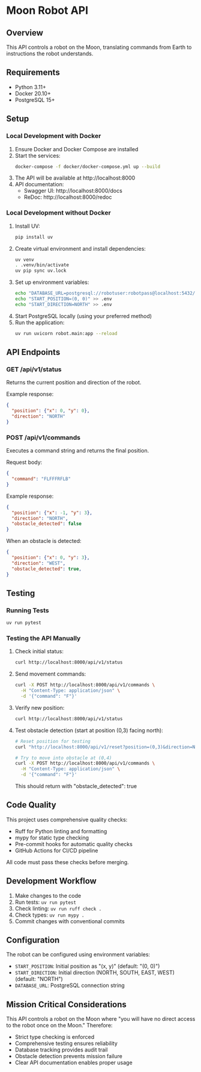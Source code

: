 # Moon Robot API

## Overview
This API controls a robot on the Moon, translating commands from Earth to instructions the robot understands.

## Requirements
- Python 3.11+
- Docker 20.10+
- PostgreSQL 15+

## Setup

### Local Development with Docker

1. Ensure Docker and Docker Compose are installed
2. Start the services:
   ```bash
   docker-compose -f docker/docker-compose.yml up --build
   ```
3. The API will be available at http://localhost:8000
4. API documentation:
   - Swagger UI: http://localhost:8000/docs
   - ReDoc: http://localhost:8000/redoc

### Local Development without Docker

1. Install UV:
   ```bash
   pip install uv
   ```
2. Create virtual environment and install dependencies:
   ```bash
   uv venv
   . .venv/bin/activate
   uv pip sync uv.lock
   ```
3. Set up environment variables:
   ```bash
   echo "DATABASE_URL=postgresql://robotuser:robotpass@localhost:5432/moonrobot" > .env
   echo "START_POSITION=(0, 0)" >> .env
   echo "START_DIRECTION=NORTH" >> .env
   ```
4. Start PostgreSQL locally (using your preferred method)
5. Run the application:
   ```bash
   uv run uvicorn robot.main:app --reload
   ```

## API Endpoints

### GET /api/v1/status
Returns the current position and direction of the robot.

Example response:
```json
{
  "position": {"x": 0, "y": 0},
  "direction": "NORTH"
}
```

### POST /api/v1/commands
Executes a command string and returns the final position.

Request body:
```json
{
  "command": "FLFFFRFLB"
}
```

Example response:
```json
{
  "position": {"x": -1, "y": 3},
  "direction": "NORTH",
  "obstacle_detected": false
}
```

When an obstacle is detected:
```json
{
  "position": {"x": 0, "y": 3},
  "direction": "WEST",
  "obstacle_detected": true,
}
```

## Testing

### Running Tests
```bash
uv run pytest
```

### Testing the API Manually

1. Check initial status:
   ```bash
   curl http://localhost:8000/api/v1/status
   ```

2. Send movement commands:
   ```bash
   curl -X POST http://localhost:8000/api/v1/commands \
     -H "Content-Type: application/json" \
     -d '{"command": "F"}'
   ```

3. Verify new position:
   ```bash
   curl http://localhost:8000/api/v1/status
   ```

4. Test obstacle detection (start at position (0,3) facing north):
   ```bash
   # Reset position for testing
   curl "http://localhost:8000/api/v1/reset?position=(0,3)&direction=NORTH"

   # Try to move into obstacle at (0,4)
   curl -X POST http://localhost:8000/api/v1/commands \
     -H "Content-Type: application/json" \
     -d '{"command": "F"}'
   ```
   This should return with "obstacle_detected": true

## Code Quality

This project uses comprehensive quality checks:

- Ruff for Python linting and formatting
- mypy for static type checking
- Pre-commit hooks for automatic quality checks
- GitHub Actions for CI/CD pipeline

All code must pass these checks before merging.

## Development Workflow

1. Make changes to the code
2. Run tests: `uv run pytest`
3. Check linting: `uv run ruff check .`
4. Check types: `uv run mypy .`
5. Commit changes with conventional commits

## Configuration

The robot can be configured using environment variables:

- `START_POSITION`: Initial position as "(x, y)" (default: "(0, 0)")
- `START_DIRECTION`: Initial direction (NORTH, SOUTH, EAST, WEST) (default: "NORTH")
- `DATABASE_URL`: PostgreSQL connection string

## Mission Critical Considerations

This API controls a robot on the Moon where "you will have no direct access to the robot once on the Moon." Therefore:

- Strict type checking is enforced
- Comprehensive testing ensures reliability
- Database tracking provides audit trail
- Obstacle detection prevents mission failure
- Clear API documentation enables proper usage
